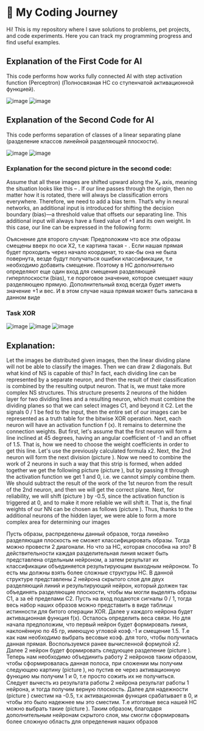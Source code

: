 # 🚀 My Coding Journey
Hi! This is my repository where I save solutions to problems, pet projects, and code experiments. Here you can track my programming progress and find useful examples.


## Explanation of the First Code for AI

This code performs how works fully connected AI with step activation function (Perceptron)
                            (Полносвязная НС со ступенчатой активационной функцией).

![image](https://github.com/user-attachments/assets/5bb55581-8c8e-4631-95b5-1365c9f7f74c)
![image](https://github.com/user-attachments/assets/7546f87a-6895-40ea-a5c7-2cb38eeda285)



## Explanation of the Second Code for AI

This code performs separation of classes of a linear separating plane
                            (разделение классов линейной разделяющей плоскости).

![image](https://github.com/user-attachments/assets/eeeed56e-8329-4aca-b7e0-c9cfbf43d4c4)
![image](https://github.com/user-attachments/assets/5d745b40-4267-4463-b1e9-e2f969c5e428)

### Explanation for the second picture in the second code:
Assume that all these images are shifted upward along the X₂ axis, meaning the situation looks like this – . If our line passes through the origin, then no matter how it is rotated, there will always be classification errors everywhere. Therefore, we need to add a bias term. That’s why in neural networks, an additional input is introduced for shifting the decision boundary (bias)—a threshold value that offsets our separating line. This additional input will always have a fixed value of +1 and its own weight. In this case, our line can be expressed in the following form:

Оъяснение для второго случая:
Предположим что все эти образы смещены вверх по оси X2, т.е картина такая - . Если нашая прямая будет проходить через начало координат, то как-бы она не была повернута, везде будут получаться ошибки классификации, т.е необходимо добавить смещение. Поэтому в НС дополнительно определяют еще один вход для смещения разделяющей гиперплоскости (bias),
т.е пороговое значение, которое смещает нашу разделяющею прямую. Дополнительный вход всегда будет иметь значение +1 и вес. И в этом случае наша прямая может быть записана в данном виде

### Task XOR
![image](https://github.com/user-attachments/assets/fb89f7fc-b293-44dc-b198-af1ec583593a)
![image](https://github.com/user-attachments/assets/1d3a3575-7dfb-4bc7-9926-9faad380daca)
![image](https://github.com/user-attachments/assets/bda08aa8-723a-4a51-b647-0877df240571)

## Explanation:
Let the images be distributed given images, then the linear dividing plane will not be able to classify the images. Then we can draw 2 diagonals. But what kind of NS is capable of this? In fact, each dividing line can be represented by a separate neuron, and then the result of their classification is combined by the resulting output neuron. That is, we must take more complex NS structures. This structure presents 2 neurons of the hidden layer for two dividing lines and a resulting neuron, which must combine the dividing planes so that we can select images C1, and beyond it C2. Let the signals 0 / 1 be fed to the input, then the entire set of our images can be represented as a truth table for the bitwise XOR operation. Next, each neuron will have an activation function f (x). It remains to determine the connection weights. But first, let's assume that the first neuron will form a line inclined at 45 degrees, having an angular coefficient of -1 and an offset of 1.5. That is, how we need to choose the weight coefficients in order to get this line. Let's use the previously calculated formula x2. Next, the 2nd neuron will form the next division (picture ). Now we need to combine the work of 2 neurons in such a way that this strip is formed, when added together we get the following picture (picture ), but by passing it through the activation function we get 1 and 0, i.e. we cannot simply combine them. We should subtract the result of the work of the 1st neuron from the result of the 2nd neuron, and then we will get the correct plane. Next, for reliability, we will shift (picture ) by -0.5, since the activation function is triggered at 0, and to make it more reliable we will shift it. That is, the final weights of our NN can be chosen as follows (picture ). Thus, thanks to the additional neurons of the hidden layer, we were able to form a more complex area for determining our images

Пусть образы, распределены данный образов, тогда линейно разделяющая плоскость не сможет классифицировать образы. Тогда можно провести 2 диагонали. Но что за НС, которая способна на это? В действительности каждая разделительная линия может быть представлена отдельным нейроном, а затем результат их классификации объединяется результирующим
выходным нейроном. То есть мы должны взять более сложные структуры НС. В данной структуре представлены 2 нейрона скрытого слоя для двух разделяющий линий и результирующий нейрон, который должен так объединять разделяющие плоскости, чтобы  мы могли выделять образы C1, а за её пределами С2. 
Пусть на вход подаются сигналы 0 / 1, тогда весь набор наших образов можно представить в виде таблицы истинности для битого операции XOR. Далее у каждого нейрона будет активационная функция f(x). Осталось определить веса связи. Но для начала предположим, что первый нейрон будет формировать линия, наклонённую по 45 гр, имеющую угловой коэф.-1 и смещение 1.5. Т.е как нам необходимо выбрать весовые коэф. для того, чтобы получилась данная прямая. Воспользуемся ранее вычисленной формулой x2. Далее 2 нейрон будет формировать следующее разделение (picture ). Теперь нам необходимо объединить работу 2 нейронов таким образом, чтобы сформировалась данная полоса, при сложении мы получим следующею картину (picture ), но пустив ее через активационную функцию мы получим 1 и 0, т.е просто сожить их не получиться. Следует вычесть из результата работы 2 нейрона результат работы 1 нейрона, и тогда получим верную плоскость. Далее для надежности (picture ) сместим на -0.5, т.к активационная функция срабатывает в 0, и чтобы это было надежнее мы это сместим. Т.е итоговые веса нашей НС можно выбрать такие (picture ). Таким образом, благодаря дополнительным нейронам скрытого слоя, мы смогли сформировать более
сложную область для определения наших образов


